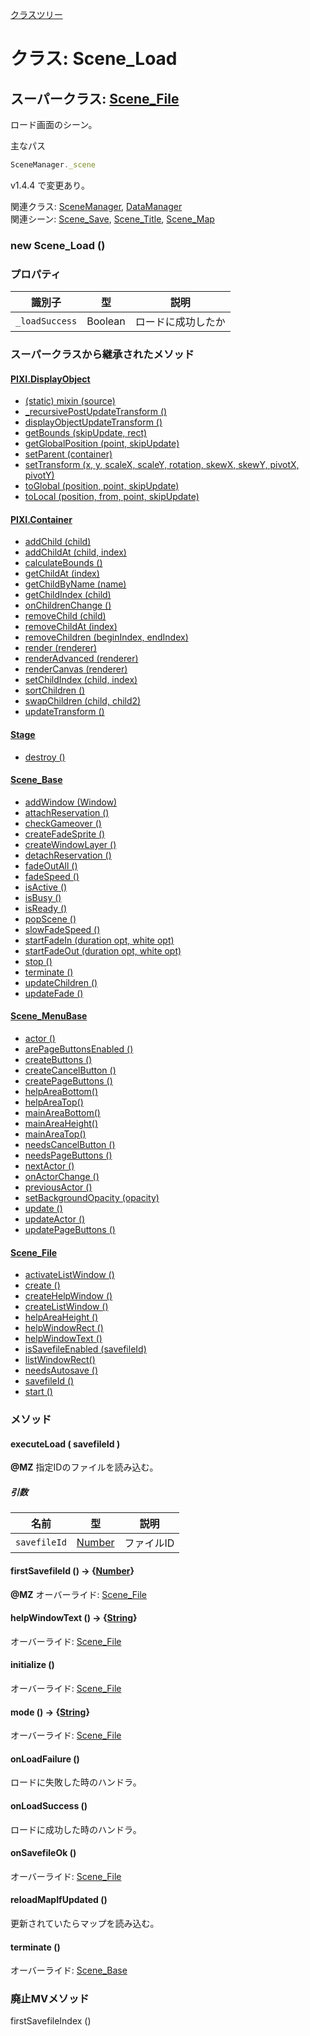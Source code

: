 [クラスツリー](index.md)

# クラス: Scene_Load

## スーパークラス: [Scene_File](Scene_File.md)

ロード画面のシーン。

主なパス
```js
SceneManager._scene
```

v1.4.4 で変更あり。

関連クラス: [SceneManager](SceneManager.md), [DataManager](DataManager.md)<br />
関連シーン: [Scene_Save](Scene_Save.md), [Scene_Title](Scene_Title.md), [Scene_Map](Scene_Map.md)

### new Scene_Load ()

### プロパティ

| 識別子 | 型 | 説明 |
| --- | --- | --- |
| `_loadSuccess` | Boolean | ロードに成功したか |


### スーパークラスから継承されたメソッド

#### [PIXI.DisplayObject](PIXI.DisplayObject.md)

* [(static) mixin (source)](PIXI.DisplayObject.md#static-mixin-source)
* [\_recursivePostUpdateTransform ()](PIXI.DisplayObject.md#_recursivepostupdatetransform-)
* [displayObjectUpdateTransform ()](PIXI.DisplayObject.md#displayobjectupdatetransform-)
* [getBounds (skipUpdate, rect)](PIXI.DisplayObject.md#getbounds-skipupdate-rect--pixirectangle)
* [getGlobalPosition (point, skipUpdate)](PIXI.DisplayObject.md#getglobalposition-point-skipupdate--pixipoint)
* [setParent (container)](PIXI.DisplayObject.md#setparent-container--pixicontainer)
* [setTransform (x, y, scaleX, scaleY, rotation, skewX, skewY, pivotX, pivotY)](PIXI.DisplayObject.md#settransform-x-y-scalex-scaley-rotation-skewx-skewy-pivotx-pivoty--pixidisplayobject)
* [toGlobal (position, point, skipUpdate)](PIXI.DisplayObject.md#toglobal-position-point-skipupdate--pixipoint)
* [toLocal (position, from, point, skipUpdate)](PIXI.DisplayObject.md#tolocal-position-from-point-skipupdate--pixipoint)

#### [PIXI.Container](PIXI.Container.md)

* [addChild (child) ](PIXI.Container.md#addchild-child--pixidisplayobject)
* [addChildAt (child, index)](PIXI.Container.md#addchildat-child-index--pixidisplayobject)
* [calculateBounds ()](PIXI.Container.md#calculatebounds-)
* [getChildAt (index)](PIXI.Container.md#getchildat-index--pixidisplayobject)
* [getChildByName (name)](PIXI.Container.md#getchildbyname-name--pixidisplayobject)
* [getChildIndex (child)](PIXI.Container.md#getchildindex-child--pixidisplayobject)
* [onChildrenChange ()](PIXI.Container.md#onchildrenchange-)
* [removeChild (child)](PIXI.Container.md#removechild-child--pixidisplayobject)
* [removeChildAt (index)](PIXI.Container.md#removechildat-index--pixidisplayobject)
* [removeChildren (beginIndex, endIndex)](PIXI.Container.md#removechildren-beginindex-endindex--arraypixidisplayobject)
* [render (renderer)](PIXI.Container.md#render-renderer)
* [renderAdvanced (renderer)](PIXI.Container.md#renderadvanced-renderer)
* [renderCanvas (renderer)](PIXI.Container.md#rendercanvas-renderer)
* [setChildIndex (child, index)](PIXI.Container.md#setchildindex-child-index)
* [sortChildren ()](PIXI.Container.md#sortchildren-)
* [swapChildren (child, child2)](PIXI.Container.md#swapchildren-child-child2)
* [updateTransform ()](PIXI.Container.md#updatetransform-)

#### [Stage](Stage.md)

* [destroy ()](Stage.md#destroy-)

#### [Scene_Base](Scene_Base.md)

* [addWindow (Window)](Scene_Base.md#addwindow-window)
* [attachReservation ()](Scene_Base.md#attachreservation-)
* [checkGameover ()](Scene_Base.md#checkgameover-)
* [createFadeSprite ()](Scene_Base.md#createfadesprite-)
* [createWindowLayer ()](Scene_Base.md#createwindowlayer-)
* [detachReservation ()](Scene_Base.md#detachreservation-)
* [fadeOutAll ()](Scene_Base.md#fadeoutall-)
* [fadeSpeed ()](Scene_Base.md#fadespeed---number)
* [isActive ()](Scene_Base.md#isactive---boolean)
* [isBusy ()](Scene_Base.md#isbusy---boolean)
* [isReady ()](Scene_Base.md#isready---boolean)
* [popScene ()](Scene_Base.md#popscene-)
* [slowFadeSpeed ()](Scene_Base.md#slowfadespeed---number)
* [startFadeIn (duration opt, white opt)](Scene_Base.md#startfadein-duration-opt-white-opt)
* [startFadeOut (duration opt, white opt)](Scene_Base.md#startfadeout-duration-opt-white-opt)
* [stop ()](Scene_Base.md#stop-)
* [terminate ()](Scene_Base.md#terminate-)
* [updateChildren ()](Scene_Base.md#updatechildren-)
* [updateFade ()](Scene_Base.md#updatefade-)

#### [Scene_MenuBase](Scene_MenuBase.md)

* [actor ()](Scene_MenuBase.md#actor---game_actor)
* [arePageButtonsEnabled ()](Scene_MenuBase.md#arepagebuttonsenabled---boolean)
* [createButtons ()](Scene_MenuBase.md#createbuttons-)
* [createCancelButton ()](Scene_MenuBase.md#createcancelbutton-)
* [createPageButtons ()](Scene_MenuBase.md#createpagebuttons-)
* [helpAreaBottom()](Scene_MenuBase.md#helpareabottom--number)
* [helpAreaTop() ](Scene_MenuBase.md#mainareatop--number)
* [mainAreaBottom()](Scene_MenuBase.md#mainareabottom--number)
* [mainAreaHeight()](Scene_MenuBase.md#mainareaheight--number)
* [mainAreaTop()](Scene_MenuBase.md#mainareatop--number)
* [needsCancelButton ()](Scene_MenuBase.md#needscancelbutton---boolean)
* [needsPageButtons ()](Scene_MenuBase.md#needspagebuttons---boolean)
* [nextActor ()](Scene_MenuBase.md#nextactor-)
* [onActorChange ()](Scene_MenuBase.md#onactorchange-)
* [previousActor ()](Scene_MenuBase.md#previousactor-)
* [setBackgroundOpacity (opacity)](Scene_MenuBase.md#setbackgroundopacity-opacity)
* [update ()](Scene_MenuBase.md#update-)
* [updateActor ()](Scene_MenuBase.md#updateactor-)
* [updatePageButtons ()](Scene_MenuBase.md#updatepagebuttons-)

#### [Scene_File](Scene_File.md)

* [activateListWindow ()](Scene_File.md#activatelistwindow-)
* [create ()](Scene_File.md#create-)
* [createHelpWindow ()](Scene_File.md#createhelpwindow-)
* [createListWindow ()](Scene_File.md#createlistwindow-)
* [helpAreaHeight ()](Scene_File.md#helpareaheight-)
* [helpWindowRect ()](Scene_File.md#helpwindowrect---rectangle)
* [helpWindowText ()](Scene_File.md#helpwindowtext---string)
* [isSavefileEnabled (savefileId) ](Scene_File.md#issavefileenabled-savefileid--boolean)
* [listWindowRect()](Scene_File.md#listwindowrect--rectangle)
* [needsAutosave ()](Scene_File.md#needsautosave---boolean)
* [savefileId ()](Scene_File.md#savefileid---number)
* [start ()](Scene_File.md#start-)


### メソッド

#### executeLoad ( savefileId )
**@MZ** 指定IDのファイルを読み込む。

##### 引数

| 名前 | 型 | 説明 |
| --- | --- | --- |
| `savefileId` | [Number](Number.md) | ファイルID |


#### firstSavefileId () → {[Number](Number.md)}
**@MZ** オーバーライド:  [Scene_File](Scene_File.md#firstsavefileid---number)


#### helpWindowText () → {[String](String.md)}
オーバーライド: [Scene_File](Scene_File.md#helpwindowtext---string)


#### initialize ()
オーバーライド: [Scene_File](Scene_File.md#initialize-)


#### mode () → {[String](String.md)}
オーバーライド: [Scene_File](Scene_File.md#mode---string)


#### onLoadFailure ()
ロードに失敗した時のハンドラ。


#### onLoadSuccess ()
ロードに成功した時のハンドラ。


#### onSavefileOk ()
オーバーライド: [Scene_File](Scene_File.md#onsavefileok-)


#### reloadMapIfUpdated ()
更新されていたらマップを読み込む。


#### terminate ()
オーバーライド: [Scene_Base](Scene_Base.md#terminate-)


### 廃止MVメソッド
firstSavefileIndex ()